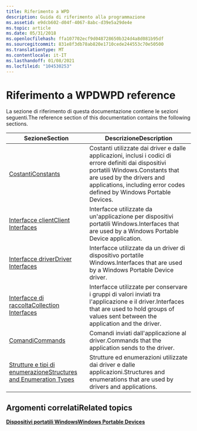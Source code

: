 ```yaml
---
title: Riferimento a WPD
description: Guida di riferimento alla programmazione
ms.assetid: e9dcb602-d04f-4067-8abc-d39e5a29de4e
ms.topic: article
ms.date: 05/31/2018
ms.openlocfilehash: ffa107702ecf9d048728650b324d4a8d081b95df
ms.sourcegitcommit: 831e8f3db78ab820e1710cede244553c70e50500
ms.translationtype: MT
ms.contentlocale: it-IT
ms.lasthandoff: 01/08/2021
ms.locfileid: "104530253"
---
```

# <a name="wpd-reference"></a><span data-ttu-id="299c3-103">Riferimento a WPD</span><span class="sxs-lookup"><span data-stu-id="299c3-103">WPD reference</span></span>

<span data-ttu-id="299c3-104">La sezione di riferimento di questa documentazione contiene le sezioni seguenti.</span><span class="sxs-lookup"><span data-stu-id="299c3-104">The reference section of this documentation contains the following sections.</span></span>



| <span data-ttu-id="299c3-105">Sezione</span><span class="sxs-lookup"><span data-stu-id="299c3-105">Section</span></span>                                                                  | <span data-ttu-id="299c3-106">Descrizione</span><span class="sxs-lookup"><span data-stu-id="299c3-106">Description</span></span>                                                                                                         |
|--------------------------------------------------------------------------|---------------------------------------------------------------------------------------------------------------------|
| [<span data-ttu-id="299c3-107">Costanti</span><span class="sxs-lookup"><span data-stu-id="299c3-107">Constants</span></span>](constants.md)                                               | <span data-ttu-id="299c3-108">Costanti utilizzate dai driver e dalle applicazioni, inclusi i codici di errore definiti dai dispositivi portatili Windows.</span><span class="sxs-lookup"><span data-stu-id="299c3-108">Constants that are used by the drivers and applications, including error codes defined by Windows Portable Devices.</span></span> |
| [<span data-ttu-id="299c3-109">Interfacce client</span><span class="sxs-lookup"><span data-stu-id="299c3-109">Client Interfaces</span></span>](client-interfaces.md)                               | <span data-ttu-id="299c3-110">Interfacce utilizzate da un'applicazione per dispositivi portatili Windows.</span><span class="sxs-lookup"><span data-stu-id="299c3-110">Interfaces that are used by a Windows Portable Device application.</span></span>                                                  |
| [<span data-ttu-id="299c3-111">Interfacce driver</span><span class="sxs-lookup"><span data-stu-id="299c3-111">Driver Interfaces</span></span>](driver-interfaces.md)                               | <span data-ttu-id="299c3-112">Interfacce utilizzate da un driver di dispositivo portatile Windows.</span><span class="sxs-lookup"><span data-stu-id="299c3-112">Interfaces that are used by a Windows Portable Device driver.</span></span>                                                       |
| [<span data-ttu-id="299c3-113">Interfacce di raccolta</span><span class="sxs-lookup"><span data-stu-id="299c3-113">Collection Interfaces</span></span>](collection-interfaces.md)                       | <span data-ttu-id="299c3-114">Interfacce utilizzate per conservare i gruppi di valori inviati tra l'applicazione e il driver.</span><span class="sxs-lookup"><span data-stu-id="299c3-114">Interfaces that are used to hold groups of values sent between the application and the driver.</span></span>                      |
| [<span data-ttu-id="299c3-115">Comandi</span><span class="sxs-lookup"><span data-stu-id="299c3-115">Commands</span></span>](commands.md)                                                 | <span data-ttu-id="299c3-116">Comandi inviati dall'applicazione al driver.</span><span class="sxs-lookup"><span data-stu-id="299c3-116">Commands that the application sends to the driver.</span></span>                                                                  |
| [<span data-ttu-id="299c3-117">Strutture e tipi di enumerazione</span><span class="sxs-lookup"><span data-stu-id="299c3-117">Structures and Enumeration Types</span></span>](structures-and-enumeration-types.md) | <span data-ttu-id="299c3-118">Strutture ed enumerazioni utilizzate dai driver e dalle applicazioni.</span><span class="sxs-lookup"><span data-stu-id="299c3-118">Structures and enumerations that are used by drivers and applications.</span></span>                                              |



 

## <a name="related-topics"></a><span data-ttu-id="299c3-119">Argomenti correlati</span><span class="sxs-lookup"><span data-stu-id="299c3-119">Related topics</span></span>

<dl> <dt>

[<span data-ttu-id="299c3-120">**Dispositivi portatili Windows**</span><span class="sxs-lookup"><span data-stu-id="299c3-120">**Windows Portable Devices**</span></span>](/windows/desktop/windows-portable-devices)
</dt> </dl>

 

 
